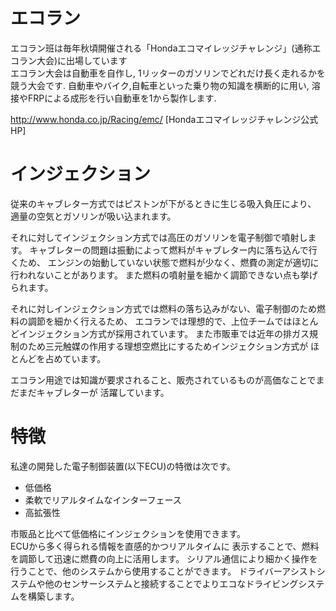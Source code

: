 # エコラン
エコラン班は毎年秋頃開催される「Hondaエコマイレッジチャレンジ」(通称エコラン大会)に出場しています  
エコラン大会は自動車を自作し, 1リッターのガソリンでどれだけ長く走れるかを競う大会です.
自動車やバイク,自転車といった乗り物の知識を横断的に用い, 溶接やFRPによる成形を行い自動車を1から製作します.

http://www.honda.co.jp/Racing/emc/ [Hondaエコマイレッジチャレンジ公式HP]

# インジェクション
従来のキャブレター方式ではピストンが下がるときに生じる吸入負圧により、
適量の空気とガソリンが吸い込まれます。

それに対してインジェクション方式では高圧のガソリンを電子制御で噴射します。
キャブレターの問題は振動によって燃料がキャブレター内に落ち込んで行くため、
エンジンの始動していない状態で燃料が少なく、燃費の測定が適切に行われないことがあります。
また燃料の噴射量を細かく調節できない点も挙げられます。

それに対しインジェクション方式では燃料の落ち込みがない、電子制御のため燃料の調節を細かく行えるため、
エコランでは理想的で、上位チームではほとんどインジェクション方式が採用されています。
また市販車では近年の排ガス規制のため三元触媒の作用する理想空燃比にするためインジェクション方式が
ほとんどを占めています。

エコラン用途では知識が要求されること、販売されているものが高価なことでまだまだキャブレターが
活躍しています。

# 特徴
私達の開発した電子制御装置(以下ECU)の特徴は次です。
* 低価格
* 柔軟でリアルタイムなインターフェース
* 高拡張性

市販品と比べて低価格にインジェクションを使用できます。  
ECUから多く得られる情報を直感的かつリアルタイムに
表示することで、燃料を調節して迅速に燃費の向上に活用します。
シリアル通信により細かく操作を行うことで、他のシステムから使用することができます。
ドライバーアシストシステムや他のセンサーシステムと接続することでよりエコなドライビングシステムを構築します。

